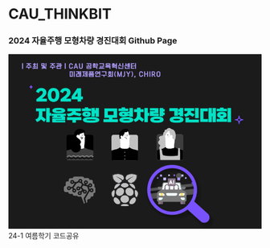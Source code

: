 # CAU_THINKBIT
### 2024 자율주행 모형차량 경진대회 Github Page
![poster](./assets/main_poster.png)
24-1 여름학기 코드공유
